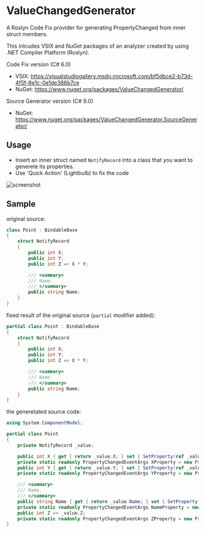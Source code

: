 # ValueChangedGenerator

A Roslyn Code Fix provider for generating PropertyChanged from inner struct members.

This inlcudes VSIX and NuGet packages of an analyzer created by using .NET Compiler Platform (Roslyn).

Code Fix version (C# 6.0)

- VSIX: https://visualstudiogallery.msdn.microsoft.com/bf5dbce2-b73d-4f5f-8e1c-0e1de386b7ce
- NuGet: https://www.nuget.org/packages/ValueChangedGenerator/

Source Generator version (C# 9.0)

- NuGet: https://www.nuget.org/packages/ValueChangedGenerator.SourceGenerator/

## Usage

- Insert an inner struct named `NotifyRecord` into a class that you want to generete its properties.
- Use 'Quick Action' (Lightbulb) to fix the code

![screenshot](https://github.com/ufcpp/ValueChangedGenerator/blob/master/ValueChangedGenerator/ValueChangedGenerator/ValueChangedGenerator.Vsix/Screenshot.png)

## Sample

original source: 

```cs
class Point : BindableBase
{
    struct NotifyRecord
    {
        public int X;
        public int Y;
        public int Z => X * Y;

        /// <summary>
        /// Name.
        /// </summary>
        public string Name;
    }
}
```

fixed result of the original source (`partial` modifier added):

```cs
partial class Point : BindableBase
{
    struct NotifyRecord
    {
        public int X;
        public int Y;
        public int Z => X * Y;

        /// <summary>
        /// Name.
        /// </summary>
        public string Name;
    }
}
```

the generetated source code:

```cs
using System.ComponentModel;

partial class Point
{
    private NotifyRecord _value;

    public int X { get { return _value.X; } set { SetProperty(ref _value.X, value, XProperty); OnPropertyChanged(ZProperty); } }
    private static readonly PropertyChangedEventArgs XProperty = new PropertyChangedEventArgs(nameof(X));
    public int Y { get { return _value.Y; } set { SetProperty(ref _value.Y, value, YProperty); OnPropertyChanged(ZProperty); } }
    private static readonly PropertyChangedEventArgs YProperty = new PropertyChangedEventArgs(nameof(Y));

    /// <summary>
    /// Name.
    /// </summary>
    public string Name { get { return _value.Name; } set { SetProperty(ref _value.Name, value, NameProperty); } }
    private static readonly PropertyChangedEventArgs NameProperty = new PropertyChangedEventArgs(nameof(Name));
    public int Z => _value.Z;
    private static readonly PropertyChangedEventArgs ZProperty = new PropertyChangedEventArgs(nameof(Z));
}
```

